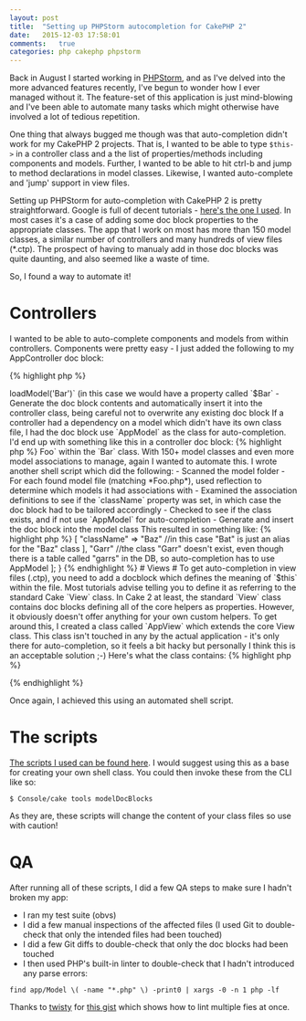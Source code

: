 ```yaml
---
layout: post
title:  "Setting up PHPStorm autocompletion for CakePHP 2"
date:   2015-12-03 17:58:01
comments:   true
categories: php cakephp phpstorm
---
```

Back in August I started working in [PHPStorm](https://www.jetbrains.com/phpstorm), and as I've delved into the more
advanced features recently, I've begun to wonder how I ever managed without it. The feature-set of this application is
 just mind-blowing and I've been able to automate many tasks which might otherwise have involved a lot of tedious 
 repetition.
 
One thing that always bugged me though was that auto-completion didn't work for my CakePHP 2 projects. That is, I wanted
to be able to type `$this->` in a controller class and a the list of properties/methods including components and models.
 Further, I wanted to be able to hit ctrl-b and jump to method declarations in model classes. Likewise, I wanted auto-complete
 and 'jump' support in view files.
 
Setting up PHPStorm for auto-completion with CakePHP 2 is pretty straightforward. Google is full of decent tutorials - 
[here's the one I used](http://blog.hwarf.com/2011/08/configure-phpstorm-to-auto-complete.html). In most cases it's a case
of adding some doc block properties to the appropriate classes. The app that I work on most has more than 150 model classes,
a similar number of controllers and many hundreds of view files (*.ctp). The prospect of having to manualy add in those
doc blocks was quite daunting, and also seemed like a waste of time. 

So, I found a way to automate it! 

# Controllers #

I wanted to be able to auto-complete components and models from within controllers. Components were pretty easy - I just 
added the following to my AppController doc block:

{% highlight php %}
<?php
/**
 * @property AuthComponent $Auth
 * ...
 * @property FooComponent $Foo
 */
{% endhighlight %}

As I only use a handful of components in my app, this was easy to do manually. I didn't want to go down this route with
models and add those to the AppController because I wanted my auto-completion to be a bit smarter and more specific to each
controller class. 

So, I wrote a CakePHP shell script wich did the following:
- Scanned the controller folder
- For each found controller file (matching *FooController.php*), assume we need a matching *Foo* model property
- Scan the contents of the controller for any calls to `$this->loadModel('Bar')` (in this case we would have a property called `$Bar`
- Generate the doc block contents and automatically insert it into the controller class, being careful not to overwrite any existing doc block

If a controller had a dependency on a model which didn't have its own class file, I had the doc block use `AppModel` as 
the class for auto-completion. I'd end up with something like this in a controller doc block:

{% highlight php %}
<?php
/**
 * @property Foo $Foo Foo model
 * @property AppModel $Bar Bar model
 * /
 class FooController extends AppController {
 //..
{% endhighlight %}

Easy peasy!

# Models #

Model classes need similar doc blocks for auto-completing associated models. For example, if model `Bar` has a `belongsTo`
relationship with model `Foo`, I want to be able to have auto-completion for doing `$this->Foo` within the `Bar` class.

With 150+ model classes and even more model associations to manage, again I wanted to automate this. I wrote another shell
script which did the following:
- Scanned the model folder
- For each found model file (matching *Foo.php*), used reflection to determine which models it had associations with
- Examined the association definitions to see if the `className` property was set, in which case the doc block had to be 
tailored accordingly
- Checked to see if the class exists, and if not use `AppModel` for auto-completion
- Generate and insert the doc block into the model class

This resulted in something like:

{% highlight php %}
<?php
/**
 * @property Bar $Bar
 * @property Baz $Bat
 * @property AppModel $Garr
 * /
 class Foo extends AppModel
 {
    public $belongsTo = [
        "Bar",
        "Bat" => [
            "className" => "Baz"    //in this case "Bat" is just an alias for the "Baz" class
        ],
        "Garr"  //the class "Garr" doesn't exist, even though there is a table called "garrs" in the DB, so auto-completion has to use AppModel
    ];
 }
 
{% endhighlight %}
 
# Views #
 
To get auto-completion in view files (.ctp), you need to add a docblock which defines the meaning of `$this` within the file.
Most tutorials advise telling you to define it as referring to the standard Cake `View` class. In Cake 2 at least,
the standard `View` class contains doc blocks defining all of the core helpers as properties. However, it obviously
doesn't offer anything for your own custom helpers. 

To get around this, I created a class called `AppView` which extends the core View class. This class isn't touched in any by the actual application - it's 
only there for auto-completion, so it feels a bit hacky but personally I think this is an acceptable solution ;-) Here's
what the class contains:

{% highlight php %}
<?php
/**
 * This class does nothing. It is not touched in any way by the application. It is simply here to define the helpers used
 * in views, allowing auto-completion in PHPStorm custom helpers in view files (*.ctp)
 *
 * @property FooHelper $Foo
 * @property ExtendedFormHelper $Form
 */
 class AppView extends View {}
{% endhighlight %} 

Just by creating this class and including it in the project, PHPStorm can use it for auto-completion in view files. You
didn't even have to include this file in version control if you don't want to. Again, I generated the list of helpers
to include in the doc block using a PHP script.

Then, all you have to do is add this to all of your application's view (.ctp) files:
{% highlight php %}
<?php
/**
 * @var $this AppView
 */
?>
{% endhighlight %}

Once again, I achieved this using an automated shell script.

# The scripts #

[The scripts I used can be found here](https://gist.github.com/garethellis36/da9a32e437f157ee1aca). I would suggest using
this as a base for creating your own shell class. You could then invoke these from the CLI like so:

`$ Console/cake tools modelDocBlocks`

As they are, these scripts will change the content of your class files so use with caution!

# QA # 

After running all of these scripts, I did a few QA steps to make sure I hadn't broken my app:

- I ran my test suite (obvs)
- I did a few manual inspections of the affected files (I used Git to double-check that only the intended files had been touched)
- I did a few Git diffs to double-check that only the doc blocks had been touched
- I then used PHP's built-in linter to double-check that I hadn't introduced any parse errors:

`find app/Model \( -name "*.php" \) -print0 | xargs -0 -n 1 php -lf`

Thanks to [twisty](https://github.com/twisty) for [this gist](https://gist.github.com/twisty/747668) which shows how to 
lint multiple fies at once.